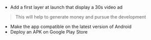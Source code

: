 - Add a first layer at launch that display a 30s video ad
> This will help to generate money and pursue the development
- Make the app compatible on the latest version of Android
- Deploy an APK on Google Play Store
